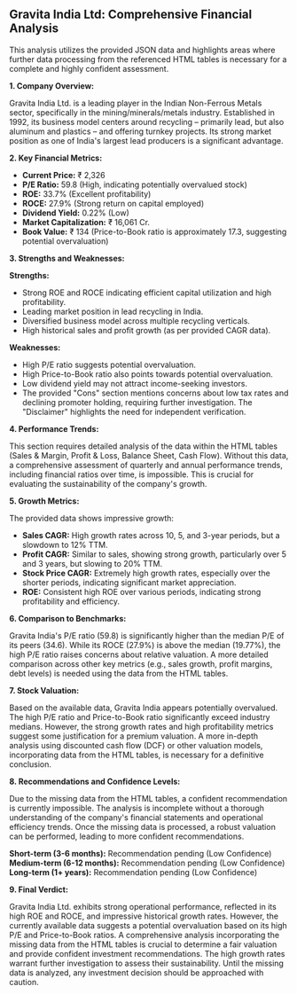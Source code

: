 ## Gravita India Ltd: Comprehensive Financial Analysis

This analysis utilizes the provided JSON data and highlights areas where further data processing from the referenced HTML tables is necessary for a complete and highly confident assessment.

**1. Company Overview:**

Gravita India Ltd. is a leading player in the Indian Non-Ferrous Metals sector, specifically in the mining/minerals/metals industry.  Established in 1992, its business model centers around recycling – primarily lead, but also aluminum and plastics – and offering turnkey projects.  Its strong market position as one of India's largest lead producers is a significant advantage.

**2. Key Financial Metrics:**

* **Current Price:** ₹ 2,326
* **P/E Ratio:** 59.8 (High, indicating potentially overvalued stock)
* **ROE:** 33.7% (Excellent profitability)
* **ROCE:** 27.9% (Strong return on capital employed)
* **Dividend Yield:** 0.22% (Low)
* **Market Capitalization:** ₹ 16,061 Cr.
* **Book Value:** ₹ 134 (Price-to-Book ratio is approximately 17.3, suggesting potential overvaluation)


**3. Strengths and Weaknesses:**

**Strengths:**

* Strong ROE and ROCE indicating efficient capital utilization and high profitability.
* Leading market position in lead recycling in India.
* Diversified business model across multiple recycling verticals.
* High historical sales and profit growth (as per provided CAGR data).

**Weaknesses:**

* High P/E ratio suggests potential overvaluation.
* High Price-to-Book ratio also points towards potential overvaluation.
* Low dividend yield may not attract income-seeking investors.
*  The provided "Cons" section mentions concerns about low tax rates and declining promoter holding, requiring further investigation.  The "Disclaimer" highlights the need for independent verification.


**4. Performance Trends:**

This section requires detailed analysis of the data within the HTML tables (Sales & Margin, Profit & Loss, Balance Sheet, Cash Flow).  Without this data, a comprehensive assessment of quarterly and annual performance trends, including financial ratios over time, is impossible.  This is crucial for evaluating the sustainability of the company's growth.

**5. Growth Metrics:**

The provided data shows impressive growth:

* **Sales CAGR:**  High growth rates across 10, 5, and 3-year periods, but a slowdown to 12% TTM.
* **Profit CAGR:**  Similar to sales, showing strong growth, particularly over 5 and 3 years, but slowing to 20% TTM.
* **Stock Price CAGR:** Extremely high growth rates, especially over the shorter periods, indicating significant market appreciation.
* **ROE:**  Consistent high ROE over various periods, indicating strong profitability and efficiency.

**6. Comparison to Benchmarks:**

Gravita India's P/E ratio (59.8) is significantly higher than the median P/E of its peers (34.6).  While its ROCE (27.9%) is above the median (19.77%), the high P/E ratio raises concerns about relative valuation.  A more detailed comparison across other key metrics (e.g., sales growth, profit margins, debt levels) is needed using the data from the HTML tables.

**7. Stock Valuation:**

Based on the available data, Gravita India appears potentially overvalued. The high P/E ratio and Price-to-Book ratio significantly exceed industry medians.  However, the strong growth rates and high profitability metrics suggest some justification for a premium valuation.  A more in-depth analysis using discounted cash flow (DCF) or other valuation models, incorporating data from the HTML tables, is necessary for a definitive conclusion.

**8. Recommendations and Confidence Levels:**

Due to the missing data from the HTML tables, a confident recommendation is currently impossible.  The analysis is incomplete without a thorough understanding of the company's financial statements and operational efficiency trends.  Once the missing data is processed, a robust valuation can be performed, leading to more confident recommendations.

**Short-term (3-6 months):**  Recommendation pending (Low Confidence)
**Medium-term (6-12 months):** Recommendation pending (Low Confidence)
**Long-term (1+ years):** Recommendation pending (Low Confidence)


**9. Final Verdict:**

Gravita India Ltd. exhibits strong operational performance, reflected in its high ROE and ROCE, and impressive historical growth rates. However, the currently available data suggests a potential overvaluation based on its high P/E and Price-to-Book ratios.  A comprehensive analysis incorporating the missing data from the HTML tables is crucial to determine a fair valuation and provide confident investment recommendations.  The high growth rates warrant further investigation to assess their sustainability.  Until the missing data is analyzed, any investment decision should be approached with caution.
